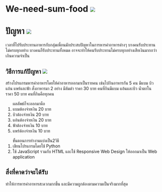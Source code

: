# We-need-sum-food <img src="https://i.ibb.co/fMxTBg0/cutlery-2.png">
<h1>ปัญหา <img src="https://i.ibb.co/7SfKhq7/confused.png"></h1> 
<p>เวลาที่ไปรับประทานอาหารกับกลุ่มเพื่อนมักประสบปัญหาในการหารค่าอาหารต่างๆ บางคนรับประทานไม่ครบทุกอย่าง บางคนก็รับประทานทั้งหมด 
อาจจะทำให้คนรับประทานไม่ครบทุกอย่างเสียเงินมากกว่าเกินความจำเป็น</p>
<h2>วิธีการแก้ปัญหา <img src="https://i.ibb.co/jgw28q7/light-bulb.png"></h2> 
<p>สร้างโปรแกรมหารค่าอาหารโดยให้ค่าอาหารออกมาเป็นรายคน เช่นไปกินอาหารกัน 5 คน มีแบม บิว แอ้น แพร์และฟ้า สั่งอาหารมา 2 อย่าง
 มีส้มตำ ราคา 30 บาท คนที่กินมีแบม แอ้นและบิว น้ำตกในราคา 50 บาท คนที่กินคือทุกคน</p>

<ol>ผลลัพธ์ก็จะออกมาคือ
<li>แบมต้องจ่ายเงิน 20 บาท</li>
<li>บิวต้องจ่ายเงิน 20 บาท</li>
<li>แอ้นต้องจ่ายเงิน 20 บาท</li>
<li>ฟ้าต้องจ่ายเงิน 10 บาท</li>
<li>แพร์ต้องจ่ายเงิน 10 บาท</li>
</ol> 
<ol>ขั้นตอนการทำงานแบ่งเป็น2วิธี
<li>เขียนโปรแกรมโดยใช้ Python</li>
<li>ใช้ JavaScript รวมกับ HTML และใช้ Responsive Web Design ให้ออกมาเป็น Web application</li>
</ol>

<h2>สิ่งที่คาดว่าจะได้รับ</h2>
<p>ทำให้การหารค่าอาหารสะดวกมากขึ้น และมีความถูกต้องตามความเป็นจริงมากที่สุด</p>

